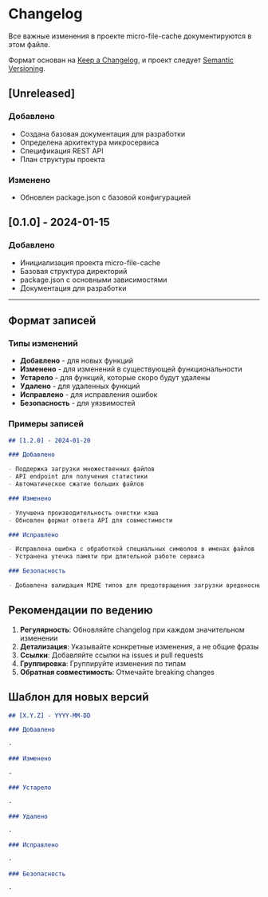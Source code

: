 # Changelog

Все важные изменения в проекте micro-file-cache документируются в этом файле.

Формат основан на [Keep a Changelog](https://keepachangelog.com/ru/1.0.0/),
и проект следует [Semantic Versioning](https://semver.org/lang/ru/).

## [Unreleased]

### Добавлено

- Создана базовая документация для разработки
- Определена архитектура микросервиса
- Спецификация REST API
- План структуры проекта

### Изменено

- Обновлен package.json с базовой конфигурацией

## [0.1.0] - 2024-01-15

### Добавлено

- Инициализация проекта micro-file-cache
- Базовая структура директорий
- package.json с основными зависимостями
- Документация для разработки

---

## Формат записей

### Типы изменений

- **Добавлено** - для новых функций
- **Изменено** - для изменений в существующей функциональности
- **Устарело** - для функций, которые скоро будут удалены
- **Удалено** - для удаленных функций
- **Исправлено** - для исправления ошибок
- **Безопасность** - для уязвимостей

### Примеры записей

```markdown
## [1.2.0] - 2024-01-20

### Добавлено

- Поддержка загрузки множественных файлов
- API endpoint для получения статистики
- Автоматическое сжатие больших файлов

### Изменено

- Улучшена производительность очистки кэша
- Обновлен формат ответа API для совместимости

### Исправлено

- Исправлена ошибка с обработкой специальных символов в именах файлов
- Устранена утечка памяти при длительной работе сервиса

### Безопасность

- Добавлена валидация MIME типов для предотвращения загрузки вредоносных файлов
```

## Рекомендации по ведению

1. **Регулярность**: Обновляйте changelog при каждом значительном изменении
2. **Детализация**: Указывайте конкретные изменения, а не общие фразы
3. **Ссылки**: Добавляйте ссылки на issues и pull requests
4. **Группировка**: Группируйте изменения по типам
5. **Обратная совместимость**: Отмечайте breaking changes

## Шаблон для новых версий

```markdown
## [X.Y.Z] - YYYY-MM-DD

### Добавлено

-

### Изменено

-

### Устарело

-

### Удалено

-

### Исправлено

-

### Безопасность

-
```
